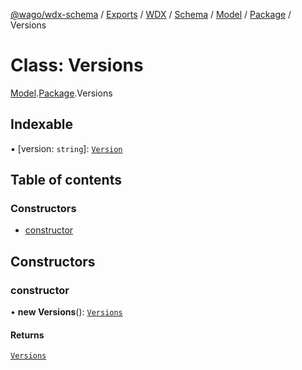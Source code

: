 [@wago/wdx-schema](../README.md) / [Exports](../modules.md) / [WDX](../modules/WDX.md) / [Schema](../modules/WDX.Schema.md) / [Model](../modules/WDX.Schema.Model.md) / [Package](../modules/WDX.Schema.Model.Package.md) / Versions

# Class: Versions

[Model](../modules/WDX.Schema.Model.md).[Package](../modules/WDX.Schema.Model.Package.md).Versions

## Indexable

▪ [version: `string`]: [`Version`](WDX.Schema.Model.Package.Version.md)

## Table of contents

### Constructors

- [constructor](WDX.Schema.Model.Package.Versions.md#constructor)

## Constructors

### constructor

• **new Versions**(): [`Versions`](WDX.Schema.Model.Package.Versions.md)

#### Returns

[`Versions`](WDX.Schema.Model.Package.Versions.md)
